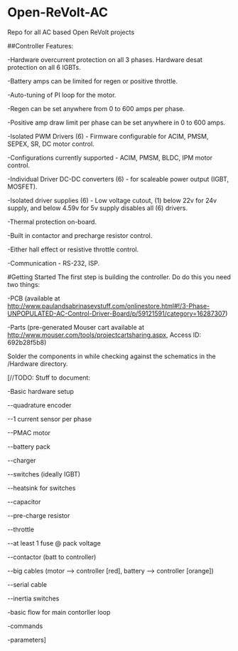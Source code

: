 # Open-ReVolt-AC
Repo for all AC based Open ReVolt projects

##Controller Features:

-Hardware overcurrent protection on all 3 phases.  Hardware desat protection on all 6 IGBTs.

-Battery amps can be limited for regen or positive throttle.

-Auto-tuning of PI loop for the motor.

-Regen can be set anywhere from 0 to 600 amps per phase.

-Positive amp draw limit per phase can be set anywhere in 0 to 600 amps.

-Isolated PWM Drivers (6) - Firmware configurable for ACIM, PMSM, SEPEX, SR, DC motor control.

-Configurations currently supported - ACIM, PMSM, BLDC, IPM motor control.

-Individual Driver DC-DC converters (6) - for scaleable power output (IGBT, MOSFET).

-Isolated driver supplies (6) - Low voltage cutout, (1) below 22v for 24v supply, and below 4.59v for 5v supply disables all (6) 
drivers.

-Thermal protection on-board.

-Built in contactor and precharge resistor control.

-Either hall effect or resistive throttle control.

-Communication - RS-232, ISP.

#Getting Started
The first step is building the controller. Do do this you need two things:

-PCB (available at http://www.paulandsabrinasevstuff.com/onlinestore.html#!/3-Phase-UNPOPULATED-AC-Control-Driver-Board/p/59121591/category=16287307)

-Parts (pre-generated Mouser cart available at http://www.mouser.com/tools/projectcartsharing.aspx, Access ID: 692b28f5b8)


Solder the components in while checking against the schematics in the /Hardware directory.


[//TODO: Stuff to document:

-Basic hardware setup

--quadrature encoder

--1 current sensor per phase

--PMAC motor

--battery pack

--charger

--switches (ideally IGBT)

--heatsink for switches

--capacitor

--pre-charge resistor

--throttle

--at least 1 fuse @ pack voltage

--contactor (batt to controller)

--big cables (motor --> controller [red], battery --> controller [orange])

--serial cable

--inertia switches

-basic flow for main contorller loop

-commands

-parameters]
